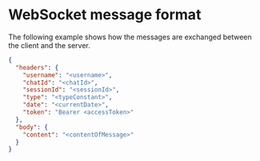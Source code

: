 # WebSocket message format

The following example shows how the messages are exchanged between the client and the server.

```json
{
  "headers": {
    "username": "<username>",
    "chatId": "<chatId>",
    "sessionId": "<sessionId>",
    "type": "<typeConstant>",
    "date": "<currentDate>",
    "token": "Bearer <accessToken>"
  },
  "body": {
    "content": "<contentOfMessage>"
  }
}
```
